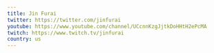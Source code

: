 ```yaml
---
title: Jin Furai
twitter: https://twitter.com/jinfurai
youtube: https://www.youtube.com/channel/UCcnnKzgJjtkDoHHtH2ePcMA
twitch: https://www.twitch.tv/jinfurai
country: us
---
```

